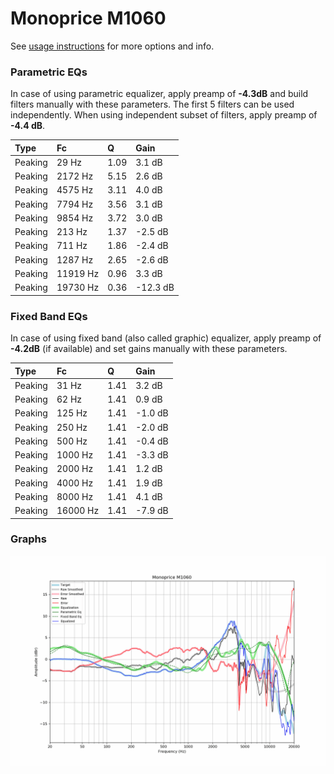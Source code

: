 # Monoprice M1060
See [usage instructions](https://github.com/jaakkopasanen/AutoEq#usage) for more options and info.

### Parametric EQs
In case of using parametric equalizer, apply preamp of **-4.3dB** and build filters manually
with these parameters. The first 5 filters can be used independently.
When using independent subset of filters, apply preamp of **-4.4 dB**.

| Type    | Fc       |    Q | Gain     |
|:--------|:---------|:-----|:---------|
| Peaking | 29 Hz    | 1.09 | 3.1 dB   |
| Peaking | 2172 Hz  | 5.15 | 2.6 dB   |
| Peaking | 4575 Hz  | 3.11 | 4.0 dB   |
| Peaking | 7794 Hz  | 3.56 | 3.1 dB   |
| Peaking | 9854 Hz  | 3.72 | 3.0 dB   |
| Peaking | 213 Hz   | 1.37 | -2.5 dB  |
| Peaking | 711 Hz   | 1.86 | -2.4 dB  |
| Peaking | 1287 Hz  | 2.65 | -2.6 dB  |
| Peaking | 11919 Hz | 0.96 | 3.3 dB   |
| Peaking | 19730 Hz | 0.36 | -12.3 dB |

### Fixed Band EQs
In case of using fixed band (also called graphic) equalizer, apply preamp of **-4.2dB**
(if available) and set gains manually with these parameters.

| Type    | Fc       |    Q | Gain    |
|:--------|:---------|:-----|:--------|
| Peaking | 31 Hz    | 1.41 | 3.2 dB  |
| Peaking | 62 Hz    | 1.41 | 0.9 dB  |
| Peaking | 125 Hz   | 1.41 | -1.0 dB |
| Peaking | 250 Hz   | 1.41 | -2.0 dB |
| Peaking | 500 Hz   | 1.41 | -0.4 dB |
| Peaking | 1000 Hz  | 1.41 | -3.3 dB |
| Peaking | 2000 Hz  | 1.41 | 1.2 dB  |
| Peaking | 4000 Hz  | 1.41 | 1.9 dB  |
| Peaking | 8000 Hz  | 1.41 | 4.1 dB  |
| Peaking | 16000 Hz | 1.41 | -7.9 dB |

### Graphs
![](./Monoprice%20M1060.png)